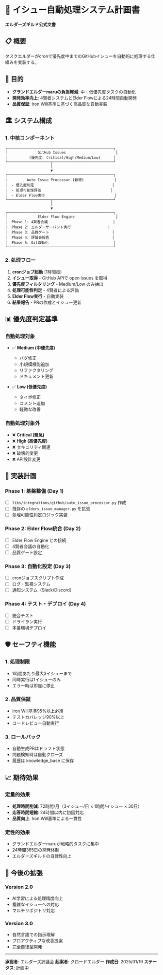 # 🤖 イシュー自動処理システム計画書
**エルダーズギルド公式文書**

## 📋 概要
タスクエルダーがcronで優先度中までのGitHubイシューを自動的に処理する仕組みを実装する。

## 🎯 目的
- **グランドエルダーmaruの負担軽減**: 中・低優先度タスクの自動化
- **開発効率向上**: 4賢者システムとElder Flowによる24時間自動開発
- **品質保証**: Iron Will基準に基づく高品質な自動実装

## 🏛️ システム構成

### 1. **中核コンポーネント**
```
┌─────────────────────────────────────────────────┐
│              GitHub Issues                       │
│          (優先度: Critical/High/Medium/Low)      │
└────────────────────┬────────────────────────────┘
                     │
                     ▼
┌─────────────────────────────────────────────────┐
│         Auto Issue Processor (新規)              │
│  - 優先度判定                                    │
│  - 処理可能性評価                                │
│  - Elder Flow実行                                │
└────────────────────┬────────────────────────────┘
                     │
                     ▼
┌─────────────────────────────────────────────────┐
│              Elder Flow Engine                   │
│  Phase 1: 4賢者会議                              │
│  Phase 2: エルダーサーバント実行                 │
│  Phase 3: 品質ゲート                             │
│  Phase 4: 評議会報告                             │
│  Phase 5: Git自動化                              │
└─────────────────────────────────────────────────┘
```

### 2. **処理フロー**
1. **cronジョブ起動** (1時間毎)
2. **イシュー取得** - GitHub APIで open issues を取得
3. **優先度フィルタリング** - Medium/Low のみ抽出
4. **処理可能性判定** - 4賢者による評価
5. **Elder Flow実行** - 自動実装
6. **結果報告** - PRの作成とイシュー更新

## 📊 優先度判定基準

### 自動処理対象
- ✅ **Medium (中優先度)**
  - バグ修正
  - 小規模機能追加
  - リファクタリング
  - ドキュメント更新

- ✅ **Low (低優先度)**
  - タイポ修正
  - コメント追加
  - 軽微な改善

### 自動処理対象外
- ❌ **Critical (緊急)**
- ❌ **High (高優先度)**
- ❌ セキュリティ関連
- ❌ 破壊的変更
- ❌ API設計変更

## 🔧 実装計画

### Phase 1: 基盤整備 (Day 1)
- [ ] `libs/integrations/github/auto_issue_processor.py` 作成
- [ ] 既存の `elders_issue_manager.py` を拡張
- [ ] 処理可能性判定ロジック実装

### Phase 2: Elder Flow統合 (Day 2)
- [ ] Elder Flow Engine との接続
- [ ] 4賢者会議の自動化
- [ ] 品質ゲート設定

### Phase 3: 自動化設定 (Day 3)
- [ ] cronジョブスクリプト作成
- [ ] ログ・監視システム
- [ ] 通知システム（Slack/Discord）

### Phase 4: テスト・デプロイ (Day 4)
- [ ] 統合テスト
- [ ] ドライラン実行
- [ ] 本番環境デプロイ

## 🛡️ セーフティ機能

### 1. **処理制限**
- 1時間あたり最大3イシューまで
- 同時実行は1イシューのみ
- エラー時は即座に停止

### 2. **品質保証**
- Iron Will基準95%以上必須
- テストカバレッジ90%以上
- コードレビュー自動実行

### 3. **ロールバック**
- 自動生成PRはドラフト状態
- 問題検知時は自動クローズ
- 履歴は knowledge_base に保存

## 📈 期待効果

### 定量的効果
- **処理時間削減**: 72時間/月（3イシュー/日 × 1時間/イシュー × 30日）
- **応答時間短縮**: 24時間以内に初回対応
- **品質向上**: Iron Will基準による一貫性

### 定性的効果
- グランドエルダーmaruが戦略的タスクに集中
- 24時間365日の開発体制
- エルダーズギルドの自律性向上

## 🚀 今後の拡張

### Version 2.0
- AI学習による処理精度向上
- 複雑なイシューへの対応
- マルチリポジトリ対応

### Version 3.0
- 自然言語での指示理解
- プロアクティブな改善提案
- 完全自律型開発

---
**承認者**: エルダーズ評議会
**起案者**: クロードエルダー
**作成日**: 2025/01/19
**ステータス**: 計画中
